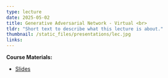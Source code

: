```yaml
---
type: lecture
date: 2025-05-02
title: Generative Adversarial Network - Virtual <br>
tldr: "Short text to describe what this lecture is about."
thumbnail: /static_files/presentations/lec.jpg
links: 
---
```

**Course Materials:**
- [Slides](https://ml-graph.github.io/winter-2025/static_files/presentations/slides/GAN.pdf)
